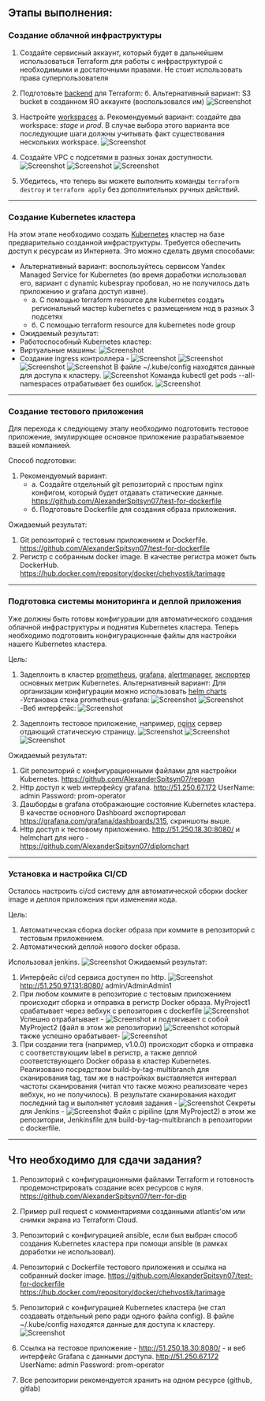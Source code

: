 ## Этапы выполнения:


### Создание облачной инфраструктуры

1. Создайте сервисный аккаунт, который будет в дальнейшем использоваться Terraform для работы с инфраструктурой с необходимыми и достаточными правами. Не стоит использовать права суперпользователя
2. Подготовьте [backend](https://www.terraform.io/docs/language/settings/backends/index.html) для Terraform: 
   б. Альтернативный вариант: S3 bucket в созданном ЯО аккаунте (воспользовался им)
   ![Screenshot](1-1.png)
   
3. Настройте [workspaces](https://www.terraform.io/docs/language/state/workspaces.html) 
   а. Рекомендуемый вариант: создайте два workspace: *stage* и *prod*. В случае выбора этого варианта все последующие шаги должны учитывать факт существования нескольких workspace. 
   ![Screenshot](1-1-1.png)
4. Создайте VPC с подсетями в разных зонах доступности.
![Screenshot](1-2.png)
![Screenshot](1-3.png)
![Screenshot](1-4.png)
5. Убедитесь, что теперь вы можете выполнить команды `terraform destroy` и `terraform apply` без дополнительных ручных действий.

---
### Создание Kubernetes кластера

На этом этапе необходимо создать [Kubernetes](https://kubernetes.io/ru/docs/concepts/overview/what-is-kubernetes/) кластер на базе предварительно созданной инфраструктуры.   Требуется обеспечить доступ к ресурсам из Интернета.
Это можно сделать двумя способами:
 - Альтернативный вариант: воспользуйтесь сервисом Yandex Managed Service for Kubernetes 
    (во время доработки использовал его, вариант с dynamic kubespray пробовал, но не получилось дать приложению и grafana доступ извне).
    - а. С помощью terraform resource для kubernetes создать региональный мастер kubernetes с размещением нод в разных 3 подсетях
    - б. С помощью terraform resource для kubernetes node group
 - Ожидаемый результат:
 - Работоспособный Kubernetes кластер:
  - Виртуальные машины:
    ![Screenshot](2-1.png)
  - Создание ingress контроллера - 
    ![Screenshot](2-2.png)
    ![Screenshot](2-3.png)
    ![Screenshot](2-4.png)
    ![Screenshot](2-5.png)
В файле ~/.kube/config находятся данные для доступа к кластеру.
    ![Screenshot](2-6.png)
Команда kubectl get pods --all-namespaces отрабатывает без ошибок.
    ![Screenshot](2-7.png)

---
### Создание тестового приложения

Для перехода к следующему этапу необходимо подготовить тестовое приложение, эмулирующее основное приложение разрабатываемое вашей компанией.

Способ подготовки:

1. Рекомендуемый вариант:
   - а. Создайте отдельный git репозиторий с простым nginx конфигом, который будет отдавать статические данные.
https://github.com/AlexanderSpitsyn07/test-for-dockerfile
   - б. Подготовьте Dockerfile для создания образа приложения.

Ожидаемый результат:
1. Git репозиторий с тестовым приложением и Dockerfile.
https://github.com/AlexanderSpitsyn07/test-for-dockerfile
2. Регистр с собранным docker image. В качестве регистра может быть DockerHub.
 https://hub.docker.com/repository/docker/chehvostik/tarimage

---
### Подготовка cистемы мониторинга и деплой приложения

Уже должны быть готовы конфигурации для автоматического создания облачной инфраструктуры и поднятия Kubernetes кластера. 
Теперь необходимо подготовить конфигурационные файлы для настройки нашего Kubernetes кластера.

Цель:
1. Задеплоить в кластер [prometheus](https://prometheus.io/), [grafana](https://grafana.com/), [alertmanager](https://github.com/prometheus/alertmanager), [экспортер](https://github.com/prometheus/node_exporter) основных метрик Kubernetes.
Альтернативный вариант:
Для организации конфигурации можно использовать [helm charts](https://helm.sh/)
-Установка стека prometheus-grafana:
![Screenshot](3-1.png)
![Screenshot](3-2.png)
-Веб интерфейс:
![Screenshot](3-3.png)

2. Задеплоить тестовое приложение, например, [nginx](https://www.nginx.com/) сервер отдающий статическую страницу.
![Screenshot](3-4.png)
![Screenshot](3-5.png)
![Screenshot](3-6.png)


Ожидаемый результат:
1. Git репозиторий с конфигурационными файлами для настройки Kubernetes.
https://github.com/AlexanderSpitsyn07/repoan
2. Http доступ к web интерфейсу grafana.
http://51.250.67.172
UserName: admin
Password: prom-operator
3. Дашборды в grafana отображающие состояние Kubernetes кластера.
В качестве основного Dashboard экспортировал https://grafana.com/grafana/dashboards/315, скриншоты выше.
4. Http доступ к тестовому приложению.
http://51.250.18.30:8080/ и helmchart для него - https://github.com/AlexanderSpitsyn07/diplomchart


---
### Установка и настройка CI/CD

Осталось настроить ci/cd систему для автоматической сборки docker image и деплоя приложения при изменении кода.

Цель:

1. Автоматическая сборка docker образа при коммите в репозиторий с тестовым приложением.
2. Автоматический деплой нового docker образа.

Использовал jenkins.
![Screenshot](4-1.png)
Ожидаемый результат:

1. Интерфейс ci/cd сервиса доступен по http.
![Screenshot](5.png)
http://51.250.97.131:8080/
admin/AdminAdmin1
2. При любом коммите в репозиторие с тестовым приложением происходит сборка и отправка в регистр Docker образа.
MyProject1 срабатывает через вебхук с репозитория с dockerfile 
![Screenshot](4-2.png)
Успешно отрабатывает - 
![Screenshot](4-5.png)
и подтягивает с собой MyProject2 (файл в этом же репозитории)
![Screenshot](4-3.png)
который также успешно орабатывает-
![Screenshot](4-6.png)
3. При создании тега (например, v1.0.0) происходит сборка и отправка с соответствующим label в регистр, а также деплой соответствующего Docker образа в кластер Kubernetes.
Реализовано посредством  build-by-tag-multibranch для сканирования tag, там же в настройках выставляется интервал частоты сканирования (читал что также можно реализовате через вебхук, но не получилось).
В результате сканирования находит последний tag и выполняет условия задания -
![Screenshot](4-7.png)
Секреты для Jenkins -
![Screenshot](4-4.png)
Файл с pipiline (для MyProject2) в этом же репозитории, Jenkinsfile для build-by-tag-multibranch в репозитории с dockerfile.
---
## Что необходимо для сдачи задания?

1. Репозиторий с конфигурационными файлами Terraform и готовность продемонстрировать создание всех ресурсов с нуля.
https://github.com/AlexanderSpitsyn07/terr-for-dip
2. Пример pull request с комментариями созданными atlantis'ом или снимки экрана из Terraform Cloud.
3. Репозиторий с конфигурацией ansible, если был выбран способ создания Kubernetes кластера при помощи ansible (в рамках доработки не использовал).
4. Репозиторий с Dockerfile тестового приложения и ссылка на собранный docker image.
https://github.com/AlexanderSpitsyn07/test-for-dockerfile
https://hub.docker.com/repository/docker/chehvostik/tarimage
5. Репозиторий с конфигурацией Kubernetes кластера (не стал создавать отдельный репо ради одного файла config).
В файле ~/.kube/config находятся данные для доступа к кластеру. 
![Screenshot](2-6.png)

6. Ссылка на тестовое приложение - http://51.250.18.30:8080/ - и веб интерфейс Grafana с данными доступа.
http://51.250.67.172
UserName: admin
Password: prom-operator
7. Все репозитории рекомендуется хранить на одном ресурсе (github, gitlab)


